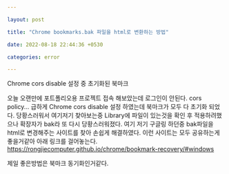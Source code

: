 ```yaml
---

layout: post

title: "Chrome bookmarks.bak 파일을 html로 변환하는 방법"

date: 2022-08-18 22:44:36 +0530

categories: error

---
```


Chrome cors disable 설정 중 초기화된 북마크

오늘 오랜만에 포트폴리오용 프로젝트 접속 해보았는데 로그인이 안된다.
cors policy... 급하게 Chrome cors disable 설정 하였는데 북마크가 모두 다 초기화 되었다.
당황스러워서 여기저기 찾아보는중 Library에 파일이 있는것을 확인 후 적용하려했으나
확장자가 bak라 또 다시 당황스러워졌다.
여기 저기 구글링 하던중 bak파일을 html로 변경해주는 사이트를 찾아 손쉽게 해결하였다.
이런 사이트는 모두 공유하는게 좋을거같아 아래 링크를 걸어놓는다.
https://rongjiecomputer.github.io/chrome/bookmark-recovery/#windows

제일 좋은방법은 북마크 동기화인거같다.
  
